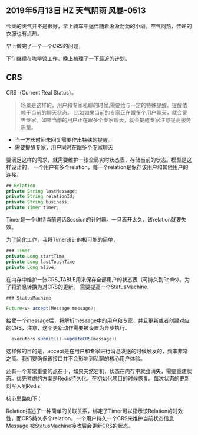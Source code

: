 ## 2019年5月13日 HZ 天气阴雨  风暴-0513


今天的天气并不是很好，早上骑车中途伴随着淅淅沥沥的小雨。空气闷热，传递的衣服也有点热。

早上做完了一个一个CRS的问题，

下午继续在咖啡馆工作。晚上梳理了一下最近的计划。

## CRS
CRS（Current Real Status）。
> 场景是这样的，用户和专家私聊的时候,需要给与一定的特殊提醒。提醒依赖于当前的聊天状态。
比如如果当前的专家正在跟多个用户聊天，就会警告专家。如果当前的用户正在跟多个专家聊天，就会提醒专家注意提高服务质量。

- 当一方长时间未回复需要作出特殊的提醒。
- 需要提醒专家，用户同时在跟多个专家聊天

要满足这样的需求，就需要维护一张全局实时状态表，存储当前的状态。模型是这样设计的，
一个用户有多个relation，每一个relation是保存该用户和其他用户的连接。

``` java
## Relation
private String lastMessage;
private String relationId;
private String business;
private Timer timer;
```

Timer是一个维持当前通话Session的计时器。一旦离开太久，该relation就要失效。

为了简化工作，我将Timer设计的极可能的简单，

```java
### Timer
private Long startTime
private Long lastTouchTime
private Long alive;
```

在内存中维护一张CRS_TABLE用来保存全部用户的状态表（可持久到Redis）。为了将消息转换为对CRS的更新。
需要提高一个StatusMachine.

```java
### StatusMachine

Future<V> accept(Message message);

```

接受一个message后，将解析message中的用户和专家，并且更新或者创建对应的CRS，注意，这个更新动作需要被设置为异步执行。

```java
  executors.submit(()->updateCRS(message))
```

这样做的目的是，accept是在用户和专家进行消息发送的时候触发的，频率非常之高。我们要确保该接口并不会影响到私聊的核心用户体验。

还有一个非常重要的点在于，如果突然宕机，状态在内存中就会消失，需要重建状态。优先考虑的方案是Redis持久化，在初始化项目的时候恢复。每次状态的更新对写入到Redis.


核心思路如下：

Relation描述了一种简单的关联关系，绑定了Timer可以指示该Relation的时效性，而CRS持久多个relation。一个用户持久一个CRS来维护当前状态信息 Message 被StatusMachine接收后会更新CRS的状态。
